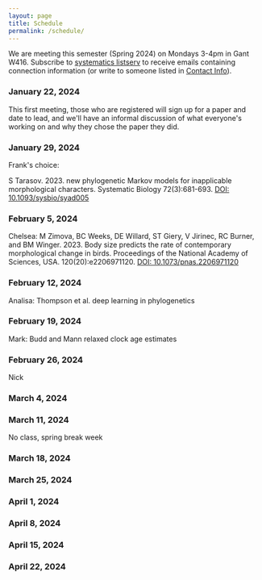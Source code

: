 ```yaml
---
layout: page
title: Schedule
permalink: /schedule/
---
```


We are meeting this semester (Spring 2024) on Mondays 3-4pm in Gant W416. Subscribe to [systematics listserv](/systseminar/listserv/) to receive emails containing connection information (or write to someone listed in [Contact Info](/systseminar/contact-info/)).

### January 22, 2024

This first meeting, those who are registered will sign up for a paper and date to lead, and we'll have an informal discussion of what everyone's working on and why they chose the paper they did.

### January 29, 2024

Frank's choice: 

S Tarasov. 2023. new phylogenetic Markov models for inapplicable morphological characters. Systematic Biology 72(3):681-693. [DOI: 10.1093/sysbio/syad005](https://doi.org/10.1093/sysbio/syad005)

### February 5, 2024

Chelsea: M Zimova, BC Weeks, DE Willard, ST Giery, V Jirinec, RC Burner, and BM Winger. 2023. Body size predicts the rate of contemporary morphological change in birds. Proceedings of the National Academy of Sciences, USA. 120(20):e2206971120. [DOI: 10.1073/pnas.2206971120](https://doi.org/10.1073/pnas.2206971120)

### February 12, 2024

Analisa: Thompson et al. deep learning in phylogenetics

### February 19, 2024

Mark: Budd and Mann relaxed clock age estimates

### February 26, 2024

Nick

### March 4, 2024

### March 11, 2024

No class, spring break week

### March 18, 2024

### March 25, 2024

### April 1, 2024

### April 8, 2024
 
### April 15, 2024

### April 22, 2024


